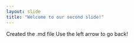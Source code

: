 ```yaml
---
layout: slide
title: "Welcome to our second slide!"
---
```

Created the .md file
Use the left arrow to go back!
